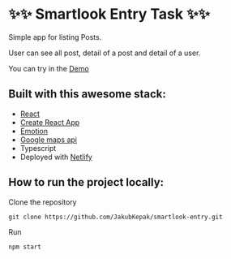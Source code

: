 # ✨✨ Smartlook Entry Task ✨✨

Simple app for listing Posts.

User can see all post, detail of a post and detail of a user.

You can try in the [Demo](https://laughing-perlman-950d3f.netlify.app/)

## Built with this awesome stack:

- [React](https://reactjs.org/)
- [Create React App](https://create-react-app.dev/)
- [Emotion](https://emotion.sh/docs/introduction)
- [Google maps api](https://developers.google.com/maps)
- Typescript
- Deployed with [Netlify](https://www.netlify.com/)

## How to run the project locally:

Clone the repository

```
git clone https://github.com/JakubKepak/smartlook-entry.git
```

Run

```
npm start
```
